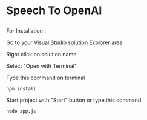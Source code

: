 # <p>Speech To OpenAI</p>
<p>For Installation : </p>
<p>Go to your Visual Studio solution Explorer area</p>
<p>Right click on solution name</p>
<p>Select "Open with Terminal"</p>
<p>Type this command on terminal</p>
<code>npm install</code>
<p>Start project with "Start" button or type this command</p>
<code>node app.js</code>


